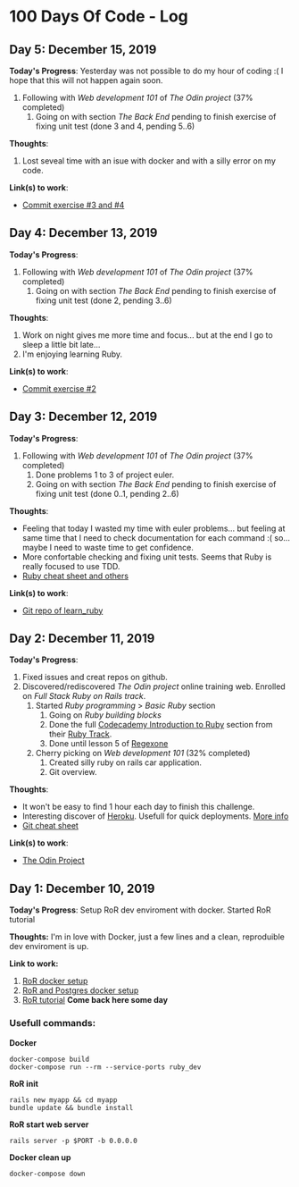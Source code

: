 # 100 Days Of Code - Log

## Day 5: December 15, 2019

**Today's Progress**:
Yesterday was not possible to do my hour of coding :( I hope that this will not happen again soon. 
1. Following with _Web development 101_ of _The Odin project_ (37% completed)
   1. Going on with section _The Back End_ pending to finish exercise of fixing unit test (done 3 and 4, pending 5..6)

**Thoughts**:
1. Lost seveal time with an isue with docker and with a silly error on my code.

**Link(s) to work**:
* [Commit exercise #3 and #4](https://github.com/marc-pinyol/learn_ruby/commit/770af0f51f2430c50eb0281c91a1c5e041385564)


## Day 4: December 13, 2019

**Today's Progress**: 
1. Following with _Web development 101_ of _The Odin project_ (37% completed)
   1. Going on with section _The Back End_ pending to finish exercise of fixing unit test (done 2, pending 3..6)

**Thoughts**:
1. Work on night gives me more time and focus... but at the end I go to sleep a little bit late...
1. I'm enjoying learning Ruby.

**Link(s) to work**:
* [Commit exercise #2](https://github.com/marc-pinyol/learn_ruby/commit/d406e60a8d207c29e407b70687ab91e5d92ffffb)

## Day 3: December 12, 2019

**Today's Progress**: 
1. Following with _Web development 101_ of _The Odin project_ (37% completed)
   1. Done problems 1 to 3 of project euler.
   1. Going on with section _The Back End_ pending to finish exercise of fixing unit test (done 0..1, pending 2..6)

**Thoughts**:
* Feeling that today I wasted my time with euler problems... but feeling at same time that I need to check documentation for each command :( so... maybe I need to waste time to get confidence.
* More confortable checking and fixing unit tests. Seems that Ruby is really focused to use TDD.
* [Ruby cheat sheet and others](http://overapi.com/ruby)

**Link(s) to work**:
* [Git repo of learn_ruby](https://github.com/marc-pinyol/learn_ruby) 

## Day 2: December 11, 2019

**Today's Progress**: 
1. Fixed issues and creat repos on github.
1. Discovered/rediscovered _The Odin project_ online training web. Enrolled on _Full Stack Ruby on Rails track_.
   1. Started _Ruby programming_ > _Basic Ruby_ section
      1. Going on _Ruby building blocks_
      1. Done the full [Codecademy Introduction to Ruby](https://www.codecademy.com/courses/learn-ruby/lessons/introduction-to-ruby/) section from their [Ruby Track](https://www.codecademy.com/catalog/language/ruby).
      1. Done until lesson 5 of [Regexone](https://regexone.com/lesson/repeating_characters?)
   1. Cherry picking on _Web development 101_ (32% completed)
      1. Created silly ruby on rails car application.
      1. Git overview.

**Thoughts**: 
* It won't be easy to find 1 hour each day to finish this challenge.
* Interesting discover of [Heroku](https://www.heroku.com/). Usefull for quick deployments. [More info](https://www.theodinproject.com/courses/web-development-101/lessons/your-first-rails-application?ref=lnav#step-2-initialize-git-and-push-to-github)
* [Git cheat sheet](https://education.github.com/git-cheat-sheet-education.pdf)

**Link(s) to work**:
* [The Odin Project](https://www.theodinproject.com/)

## Day 1: December 10, 2019

**Today's Progress**: Setup RoR dev enviroment with docker. Started RoR tutorial

**Thoughts:** I'm in love with Docker, just a few lines and a clean, reproduible dev enviroment is up.

**Link to work:** 
1. [RoR docker setup](https://www.freecodecamp.org/news/painless-rails-development-environment-setup-with-docker/)
1. [RoR and Postgres docker setup](https://medium.com/better-programming/setting-up-rails-with-postgres-using-docker-426c853e8590)
1. [RoR tutorial](https://www.freecodecamp.org/news/lets-create-an-intermediate-level-ruby-on-rails-application-d7c6e997c63f/) **Come back here some day**

### Usefull commands:
**Docker**
```
docker-compose build
docker-compose run --rm --service-ports ruby_dev
```
**RoR init**
```
rails new myapp && cd myapp
bundle update && bundle install
```
**RoR start web server**
```
rails server -p $PORT -b 0.0.0.0
```
**Docker clean up**
```
docker-compose down
```